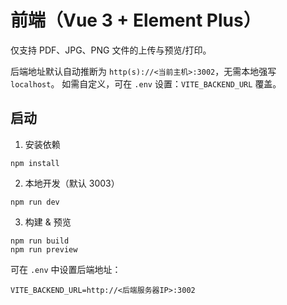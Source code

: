 # 前端（Vue 3 + Element Plus）

仅支持 PDF、JPG、PNG 文件的上传与预览/打印。

后端地址默认自动推断为 `http(s)://<当前主机>:3002`，无需本地强写 `localhost`。
如需自定义，可在 `.env` 设置：`VITE_BACKEND_URL` 覆盖。

## 启动

1. 安装依赖

```
npm install
```

2. 本地开发（默认 3003）

```
npm run dev
```

3. 构建 & 预览

```
npm run build
npm run preview
```

可在 `.env` 中设置后端地址：

```
VITE_BACKEND_URL=http://<后端服务器IP>:3002
```
